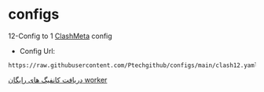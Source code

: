 # configs

12-Config to 1 [ClashMeta](https://github.com/MetaCubeX/ClashMetaForAndroid/releases) config



- Config Url:
```
https://raw.githubusercontent.com/Ptechgithub/configs/main/clash12.yaml
```

[دریافت کانفیگ های رایگان worker ](https://github.com/Ptechgithub/configs/tree/main/Gifts)


